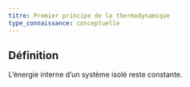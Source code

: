 ```yaml
---
titre: Premier principe de la thermodynamique
type_connaissance: conceptuelle
---
```


## Définition
L’énergie interne d’un système isolé reste constante.
